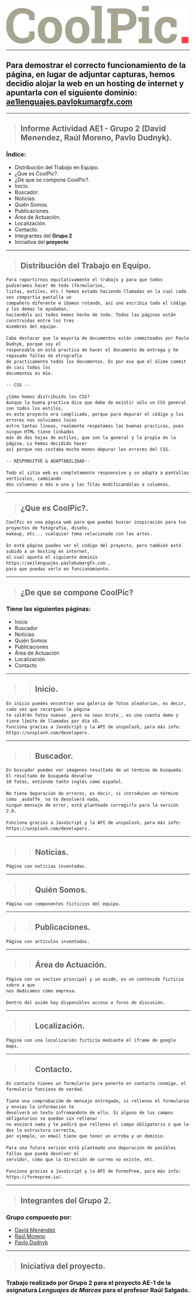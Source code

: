 ![Logo de CoolPic](./images/CoolPic-Logo.png)


---


##  Para demostrar el correcto funcionamiento de la página, en lugar de adjuntar capturas, hemos decidio alojar la web en un hosting de internet y apuntarla con el siguiente dominio: [ae1lenguajes.pavlokumargfx.com](https://ae1lenguajes.pavlokumargfx.com/)


---


>## Informe Actividad AE1 - Grupo 2 (David Menendez, Raúl Moreno, Pavlo Dudnyk).

### Índice:

* Distribución del Trabajo en Equipo.
* ¿Que es CoolPic?.
* ¿De que se compone CoolPic?.
* Inicio.
* Buscador.
* Noticias.
* Quién Somos.
* Publicaciones.
* Área de Actuación.
* Localización.
* Contacto.
* Integrantes del **Grupo 2**
* Iniciativa del **proyecto**


---


>## Distribución del Trabajo en Equipo.


    Para repartirnos equitativamente el trabajo y para que todos pudieramos hacer de todo (formularios,
    listas, estilos, etc.) hemos estado haciendo llamadas en la cual cada vez compartia pantalla un
    compañero diferente e ibamos rotando, así uno escribia todo el código y los demas le ayudaban,
    haciendolo así todos hemos hecho de todo. Todas las páginas están construidas entre los tres
    miembros del equipo.
    
    Cabe destacar que la mayoría de documentos están commiteados por Pavlo Dudnyk, porque soy el
    responsable en está practica de hacer el documento de entrega y he repasado faltas de otrografía
    de practicamente todos los documentos. Es por eso que el úlimo commit de casi todos los
    documentos es mio.

    -- CSS --

    ¿Cómo hemos distribuido los CSS?
    Aunque la buena practica dice que debe de existir sólo un CSS general con todos los estilos,
    en este proyecto era complicado, porque para depurar el código y los errores nos volviamos locos
    entre tantas líneas, realmente respetamos las buenas practicas, pues ningun HTML tiene linkados
    más de dos hojas de estilos, que son la general y la propia de la página. Lo hemos decidido hacer
    así porque nos costaba mucho menos depurar los errores del CSS.

    -- RESPONSITVE & ADAPTABILIDAD--

    Todo el sitio web es completamente respoonsive y se adapta a pantallas verticales, cambiando
    dos columnas o más a una y las filas modificandolas a columnas.


---


>## ¿Que es CoolPic?.


    CoolPic es una página web para que puedas buscar inspiración para tus proyectos de fotografía, diseño,
    makeup, etc... cualquier tema relacionado con las artes.
    
    En está página puedes ver el código del proyecto, pero también está subido a un hosting en internet,
    al cual apunta el siguiente dominio https://ae1lenguajes.pavlokumargfx.com ,
    para que puedas verlo en funcionamiento.


---


>## ¿De que se compone CoolPic?


### Tiene las siguientes páginas:


* Inicio
* Buscador
* Noticias
* Quién Somos
* Publicaciones
* Área de Actuación
* Localización
* Contacto


---


>>## **Inicio**.


    En inicio puedes encontrar una galeria de fotos aleatorias, es decir, cada vez que recargues la página
    te saldrán fotos nuevas _pero no seas bruto_, es una cuenta demo y tiene límite de llamadas por día xD.
    Funciona gracias a JavaScript y la API de unspalash, para más info: https://unsplash.com/developers.


---


>>## **Buscador**.


    En buscador puedes ver imagenes resultado de un término de busqueda. El resultado de busqueda devuelve
    10 fotos, entiende tanto inglés cómo español.
    
    No tiene depuración de errores, es decir, si introduces un término cómo _asdaffe_ no te devolverá nada,
    ningun mensaje de error, está planteado corregirlo para la versión 2.0.
    
    Funciona gracias a JavaScript y la API de unspalash, para más info: https://unsplash.com/developers.


---


>>## **Noticias**.


    Página con noticias inventadas.


---


>>## **Quién Somos**.


    Página con componentes ficticios del equipo.


---


>>## **Publicaciones**.


    Página con artículos inventados.


---


>>## **Área de Actuación**.


    Página con un section principal y un aside, es un contenido ficticio sobre a que
    nos dedicamos cómo empresa.

    Dentro del aside hay disponibles acceso a foros de discusión.


---


>>## **Localización**.


    Página con una localización ficticia mediante el iframe de google maps.


---


>>## **Contacto**.


    En contacto tienes un formulario para ponerte en contacto conmigo, el formulario funciona de verdad.

    Tiene una comprobacióm de mensaje entregado, si rellenas el formulario y envias la información te
    devolverá un texto infromandote de ello. Si alguno de los campos obligatorios se quedan sin rellenar
    no enviará nada y te pedirá que rellenes el campo obligatorio o que le des la estructura correcta,
    por ejemplo, un email tiene que tener un arroba y un dominio.

    Para una futura versión está planteado una depuración de posibles fallos que pueda devolver el
    servidor, cómo que la dirección de correo no existe, etc.

    Funciona gracias a JavaScript y la API de FormsPree, para más info: https://formspree.io/.


---


>## Integrantes del **Grupo 2**.


### Grupo compuesto por:


* [David Menéndez](https://www.linkedin.com/in/david-menendez-nunez/)
* [Raúl Moreno](https://www.linkedin.com/in/raul-moreno-786669122/)
* [Pavlo Dudnyk](https://www.linkedin.com/in/pavlo-dudnyk/)


---


>## Iniciativa del **proyecto**.


### Trabajo realizado por **Grupo 2** para el proyecto **AE-1** de la asignatura ***Lenguajes de Marcas*** para el profesor **Raúl Salgado**.